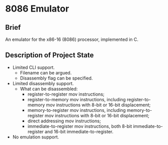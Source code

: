 # 8086 Emulator
## Brief
An emulator for the x86-16 (8086) processor, implemented in C.

## Description of Project State
- Limited CLI support.
  - Filename can be argued.
  - Disassembly flag can be specified.
- Limited disassembly support.
  - What can be disassembled:
    - register-to-register mov instructions;
    - register-to-memory mov instructions, including register-to-memory mov instructions with 8-bit or 16-bit displacement;
    - memory-to-register mov instructions, including memory-to-register mov instructions with 8-bit or 16-bit displacement;
    - direct addressing mov instructions;
    - immediate-to-register mov instructions, both 8-bit immediate-to-register and 16-bit immediate-to-register.
- No emulation support.
